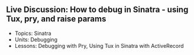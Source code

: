 ## Live Discussion: How to debug in Sinatra - using Tux, pry, and raise params
- Topics: Sinatra
- Units: Debugging
- Lessons: Debugging with Pry, Using Tux in Sinatra with ActiveRecord

